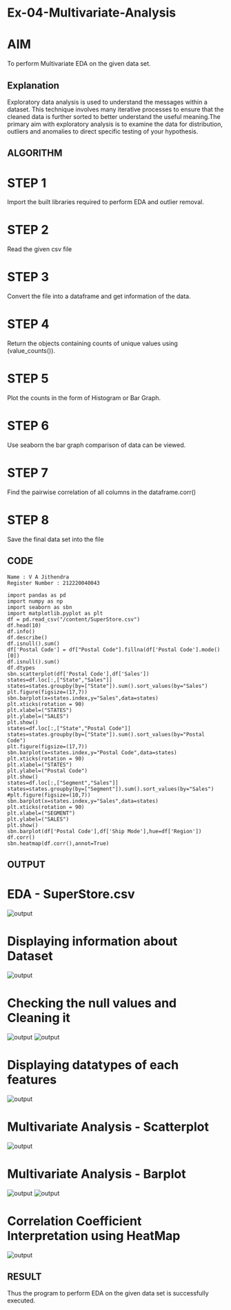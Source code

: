 # Ex-04-Multivariate-Analysis
# AIM
To perform Multivariate EDA on the given data set.

## Explanation
Exploratory data analysis is used to understand the messages within a dataset. This technique involves many iterative processes to ensure that the cleaned data is further sorted to better understand the useful meaning.The primary aim with exploratory analysis is to examine the data for distribution, outliers and anomalies to direct specific testing of your hypothesis.

## ALGORITHM
# STEP 1
Import the built libraries required to perform EDA and outlier removal.

# STEP 2
Read the given csv file

# STEP 3
Convert the file into a dataframe and get information of the data.

# STEP 4
Return the objects containing counts of unique values using (value_counts()).

# STEP 5
Plot the counts in the form of Histogram or Bar Graph.

# STEP 6
Use seaborn the bar graph comparison of data can be viewed.

# STEP 7
Find the pairwise correlation of all columns in the dataframe.corr()

# STEP 8
Save the final data set into the file

## CODE
~~~
Name : V A Jithendra
Register Number : 212220040043

import pandas as pd
import numpy as np
import seaborn as sbn
import matplotlib.pyplot as plt
df = pd.read_csv("/content/SuperStore.csv")
df.head(10)
df.info()
df.describe()
df.isnull().sum()
df['Postal Code'] = df["Postal Code"].fillna(df['Postal Code'].mode()[0])
df.isnull().sum()
df.dtypes
sbn.scatterplot(df['Postal Code'],df['Sales'])
states=df.loc[:,["State","Sales"]]
states=states.groupby(by=["State"]).sum().sort_values(by="Sales")
plt.figure(figsize=(17,7))
sbn.barplot(x=states.index,y="Sales",data=states)
plt.xticks(rotation = 90)
plt.xlabel=("STATES")
plt.ylabel=("SALES")
plt.show()
states=df.loc[:,["State","Postal Code"]]
states=states.groupby(by=["State"]).sum().sort_values(by="Postal Code")
plt.figure(figsize=(17,7))
sbn.barplot(x=states.index,y="Postal Code",data=states)
plt.xticks(rotation = 90)
plt.xlabel=("STATES")
plt.ylabel=("Postal Code")
plt.show()
states=df.loc[:,["Segment","Sales"]]
states=states.groupby(by=["Segment"]).sum().sort_values(by="Sales")
#plt.figure(figsize=(10,7))
sbn.barplot(x=states.index,y="Sales",data=states)
plt.xticks(rotation = 90)
plt.xlabel=("SEGMENT")
plt.ylabel=("SALES")
plt.show()
sbn.barplot(df['Postal Code'],df['Ship Mode'],hue=df['Region'])
df.corr()
sbn.heatmap(df.corr(),annot=True)
~~~
## OUTPUT

# EDA - SuperStore.csv
![output](https://github.com/jithendra2004/Ex-04-Multivariate-Analysis/blob/main/k1.png)

# Displaying information about Dataset
![output](https://github.com/jithendra2004/Ex-04-Multivariate-Analysis/blob/main/k2.png)

# Checking the null values and Cleaning it
![output](https://github.com/jithendra2004/Ex-04-Multivariate-Analysis/blob/main/k3.png)
![output](https://github.com/jithendra2004/Ex-04-Multivariate-Analysis/blob/main/k4.png)

# Displaying datatypes of each features
![output](https://github.com/jithendra2004/Ex-04-Multivariate-Analysis/blob/main/k4.png)

# Multivariate Analysis - Scatterplot
![output](https://github.com/jithendra2004/Ex-04-Multivariate-Analysis/blob/main/k5.png)

# Multivariate Analysis - Barplot
![output](https://github.com/jithendra2004/Ex-04-Multivariate-Analysis/blob/main/k7.png)
![output](https://github.com/jithendra2004/Ex-04-Multivariate-Analysis/blob/main/k8.png)

# Correlation Coefficient Interpretation using HeatMap
![output](https://github.com/jithendra2004/Ex-04-Multivariate-Analysis/blob/main/k9.png)

## RESULT
Thus the program to perform EDA on the given data set is successfully executed.
